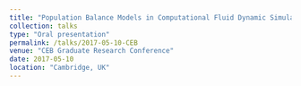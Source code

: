 ```yaml
---
title: "Population Balance Models in Computational Fluid Dynamic Simulations"
collection: talks
type: "Oral presentation"
permalink: /talks/2017-05-10-CEB
venue: "CEB Graduate Research Conference"
date: 2017-05-10
location: "Cambridge, UK"
---
```

